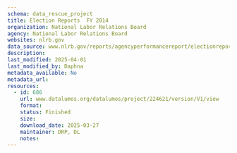 ```yaml
---
schema: data_rescue_project 
title: Election Reports  FY 2014
organization: National Labor Relations Board
agency: National Labor Relations Board
websites: nlrb.gov
data_source: www.nlrb.gov/reports/agencyperformancereport/electionreports/electionreportsfy2014
description: 
last_modified: 2025-04-01
last_modified_by: Daphna
metadata_available: No
metadata_url: 
resources:
  - id: 686
    url: www.datalumos.org/datalumos/project/224621/version/V1/view
    format: 
    status: Finished
    size: 
    download_date: 2025-03-27
    maintainer: DRP, DL
    notes: 
---
```

